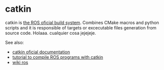 # catkin

catkin is [the ROS oficial build system](http://wiki.ros.org/catkin). Combines CMake macros and python scripts and it is responsible of targets or excecutable files generation from source code. Holaaa. cualquier cosa jejejeje.

See also:

 - [catkin oficial documentation](http://wiki.ros.org/catkin)
 - [tutorial to compile ROS programs with catkin](http://jbohren.com/articles/gentle-catkin-intro/)
 - [wiki ros](http://wiki.ros.org/catkin)
